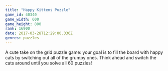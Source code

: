 ```yaml
---
title: "Happy Kittens Puzzle"
game_id: 40340
game_width: 600
game_height: 800
rank: 16900
date: 2017-03-28T12:29:00.336Z
genres: puzzles
---
```

A cute take on the grid puzzle game: your goal is to fill the board with happy cats by switching out all of the grumpy ones. Think ahead and switch the cats around until you solve all 60 puzzles!